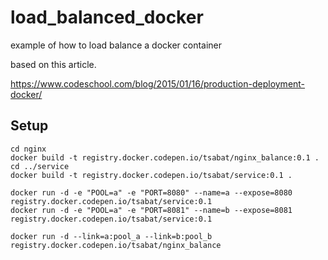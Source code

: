# load_balanced_docker
example of how to load balance a docker container

based on this article.

https://www.codeschool.com/blog/2015/01/16/production-deployment-docker/

## Setup

```
cd nginx
docker build -t registry.docker.codepen.io/tsabat/nginx_balance:0.1 .
cd ../service
docker build -t registry.docker.codepen.io/tsabat/service:0.1 .

docker run -d -e "POOL=a" -e "PORT=8080" --name=a --expose=8080 registry.docker.codepen.io/tsabat/service:0.1
docker run -d -e "POOL=a" -e "PORT=8081" --name=b --expose=8081 registry.docker.codepen.io/tsabat/service:0.1

docker run -d --link=a:pool_a --link=b:pool_b registry.docker.codepen.io/tsabat/nginx_balance
```
